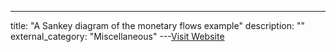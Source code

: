 ---
title: "A Sankey diagram of the monetary flows example"
description: ""
external_category: "Miscellaneous"
---[Visit Website](https://www.researchgate.net/figure/A-Sankey-diagram-of-the-monetary-flows-of-all-transactions-that-make-up-the-UK-balance-of_fig6_264981636)

